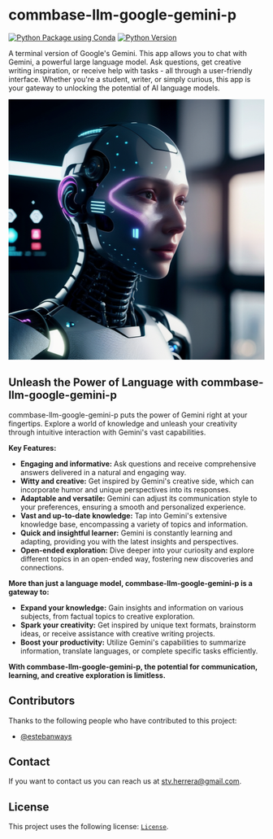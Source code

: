# commbase-llm-google-gemini-p

[![Python Package using Conda](https://github.com/mydroidandi/commbase/actions/workflows/python-package-conda.yml/badge.svg)](https://github.com/mydroidandi/commbase/actions/workflows/python-package-conda.yml)
[![Python Version](https://img.shields.io/badge/Python-3.10%20%7C%203.11%20%7C%203.12-blue)](https://img.shields.io/badge/python-3.10%20%7C%203.11%20%7C%203.12-blue)

A terminal version of Google's Gemini. This app allows you to chat with Gemini, a powerful large language model. Ask questions, get creative writing inspiration, or receive help with tasks - all through a user-friendly interface. Whether you're a student, writer, or simply curious, this app is your gateway to unlocking the potential of AI language models.

<img alt="commbase-stt-whisper-p" src="commbase-llm-google-gemini-p.jpg?raw=true" width="512" height="512" />

## Unleash the Power of Language with commbase-llm-google-gemini-p

commbase-llm-google-gemini-p puts the power of Gemini right at your fingertips. Explore a world of knowledge and unleash your creativity through intuitive interaction with Gemini's vast capabilities.

**Key Features:**

* **Engaging and informative:** Ask questions and receive comprehensive answers delivered in a natural and engaging way.
* **Witty and creative:** Get inspired by Gemini's creative side, which can incorporate humor and unique perspectives into its responses.
* **Adaptable and versatile:** Gemini can adjust its communication style to your preferences, ensuring a smooth and personalized experience.
* **Vast and up-to-date knowledge:** Tap into Gemini's extensive knowledge base, encompassing a variety of topics and information.
* **Quick and insightful learner:** Gemini is constantly learning and adapting, providing you with the latest insights and perspectives.
* **Open-ended exploration:** Dive deeper into your curiosity and explore different topics in an open-ended way, fostering new discoveries and connections.

**More than just a language model, commbase-llm-google-gemini-p is a gateway to:**

* **Expand your knowledge:** Gain insights and information on various subjects, from factual topics to creative exploration.
* **Spark your creativity:** Get inspired by unique text formats, brainstorm ideas, or receive assistance with creative writing projects.
* **Boost your productivity:** Utilize Gemini's capabilities to summarize information, translate languages, or complete specific tasks efficiently.

**With commbase-llm-google-gemini-p, the potential for communication, learning, and creative exploration is limitless.**

## Contributors

Thanks to the following people who have contributed to this project:

* [@estebanways](https://github.com/estebanways)

## Contact

If you want to contact us you can reach us at <stv.herrera@gmail.com>.

## License

This project uses the following license: [`License`](./COPYING).
